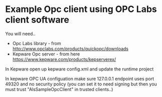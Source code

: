 # Example Opc client using OPC Labs client software

You will need.. 

* Opc Labs library - from http://www.opclabs.com/products/quickopc/downloads
* Kepware Opc server - from here https://www.kepware.com/products/kepserverex/

In Kepware open up kepware config.xml and update the runtime project 

In kepware OPC UA configuation make sure 127.0.0.1 endpoint uses port 49320 and no security policy (you can set it to need signing but then you must trust "AlsSampleOpcClient" in trusted clients..)

